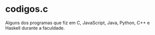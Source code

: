 # codigos.c

Alguns dos programas que fiz em C, JavaScript, Java, Python, C++ e Haskell durante a faculdade.
